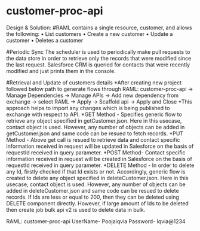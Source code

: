 # customer-proc-api
 
Design & Solution:
#RAML
contains a single resource, customer, and allows the following:
•	List customers
•	Create a new customer
•	Update a customer
•	Deletes a customer

#Periodic Sync
The scheduler is used to periodically make pull requests to the data store in order to retrieve only the records that were modified since the last request. Salesforce CRM is queried for contacts that were recently modified and just prints them in the console.

#Retrieval and Update of customers details
*After creating new project followed below path to generate flows through RAML:
customer-proc-api -> Manage Dependencies -> Manage APIs -> Add new dependency from exchange -> select RAML -> Apply -> Scaffold api -> Apply and Close
*This approach helps to import any changes which is being published to exchange with respect to API.
*GET Method - Specifies generic flow to retrieve any object specified in getCustomer.json. Here in this usecase, contact object is used. However, any number of objects can be added in getCustomer.json and same code can be resued to fetch records.
*PUT Method - Above get call is resued to retrieve data and contact specific information received in request will be updated in Salesforce on the basis of requestId received in query parameter.
*POST Method- Contact specific information received in request will be created in Salesforce on the basis of requestId received in query parameter.
*DELETE Method - In order to delete any Id, firstly checked if that Id exists or not. Accordingly, generic flow is created to delete any object specified in deleteCustomer.json. Here in this usecase, contact object is used. However, any number of objects can be added in deleteCustomer.json and same code can be resued to delete records. If Ids are less or equal to 200, then they can be deleted using DELETE component directly. However, if large amount of Ids to be deleted then create job bulk api v2 is used to delete data in bulk.

RAML:
customer-proc-api
UserName- Poojaiqvia
Password- Iqvia@1234
